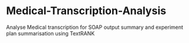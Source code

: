 # Medical-Transcription-Analysis
Analyse Medical transcription for SOAP output summary and experiment plan summarisation using TextRANK
